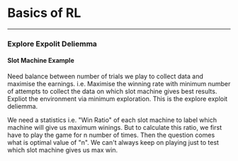 # Basics of RL
-----------------------------------------
### Explore Expolit Deliemma
#### Slot Machine Example 
  Need balance between number of trials we play to collect data and maximise the earnings. i.e. Maximise the winning rate with minimum number of attempts to collect the data on which slot machine gives best results. Expliot the environment via minimum exploration. This is the explore exploit deliemma.
  
  We need a statistics i.e. "Win Ratio" of each slot machine to label which machine will give us maximum winings. But to calculate this ratio, we first have to play the game for n number of times. Then the question comes what is optimal value of "n". We can't always keep on playing just to test which slot machine gives us max win. 

  
